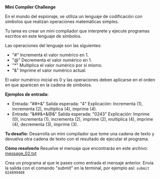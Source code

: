 **Mini Compiler Challenge**

En el mundo del espionaje, se utiliza un lenguaje de codificación con símbolos que realizan operaciones matemáticas simples.

Tu tarea es crear un mini compilador que interprete y ejecute programas escritos en este lenguaje de símbolos.

Las operaciones del lenguaje son las siguientes:

- "#" Incrementa el valor numérico en 1.
- "@" Decrementa el valor numérico en 1.
- "*" Multiplica el valor numérico por sí mismo.
- "&" Imprime el valor numérico actual.

El valor numérico inicial es 0 y las operaciones deben aplicarse en el orden en que aparecen en la cadena de símbolos.

**Ejemplos de entrada:**
- Entrada: "##*&" Salida esperada: "4" Explicación: Incrementa (1), incrementa (2), multiplica (4), imprime (4).
- Entrada: "&##&*&@&" Salida esperada: "0243" Explicación: Imprime (0), incrementa (1), incrementa (2), imprime (2), multiplica (4), imprime (4), decrementa (3), imprime (3).

**Tu desafío:**
Desarrolla un mini compilador que tome una cadena de texto y devuelva otra cadena de texto con el resultado de ejecutar el programa.

**Cómo resolverlo**
Resuelve el mensaje que encontrarás en este archivo: [message_02.txt](https://codember.dev/data/message_02.txt)

Crea un programa al que le pases como entrada el mensaje anterior. Envía la salida con el comando "submit" en la terminal, por ejemplo así: `submit 024899488`
